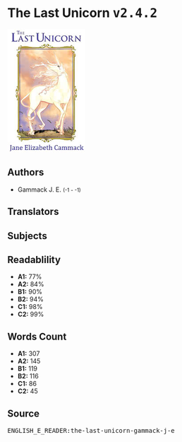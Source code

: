 # The Last Unicorn <kbd>v2.4.2</kbd>

![](./cover.medium.jpg "")

## Authors


 - Gammack J. E. <small>(-1 - -1)</small>

## Translators



## Subjects



## Readablility


 - **A1:** 77%
 - **A2:** 84%
 - **B1:** 90%
 - **B2:** 94%
 - **C1:** 98%
 - **C2:** 99%

## Words Count


 - **A1:** 307
 - **A2:** 145
 - **B1:** 119
 - **B2:** 116
 - **C1:** 86
 - **C2:** 45

## Source


<kbd>ENGLISH_E_READER:the-last-unicorn-gammack-j-e</kbd>
